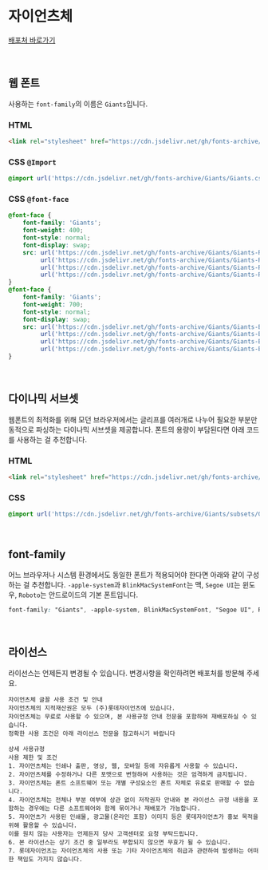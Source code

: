 # 자이언츠체

[배포처 바로가기](https://www.giantsclub.com/html/?pcode=1007)

&nbsp;

## 웹 폰트

사용하는 `font-family`의 이름은 `Giants`입니다.

### HTML

```html
<link rel="stylesheet" href="https://cdn.jsdelivr.net/gh/fonts-archive/Giants/Giants.css" type="text/css"/>
```

### CSS `@Import`

```css
@import url('https://cdn.jsdelivr.net/gh/fonts-archive/Giants/Giants.css');
```

### CSS `@font-face`

```css
@font-face {
    font-family: 'Giants';
    font-weight: 400;
    font-style: normal;
    font-display: swap;
    src: url('https://cdn.jsdelivr.net/gh/fonts-archive/Giants/Giants-Regular.woff2') format('woff2'),
         url('https://cdn.jsdelivr.net/gh/fonts-archive/Giants/Giants-Regular.woff') format('woff'),
         url('https://cdn.jsdelivr.net/gh/fonts-archive/Giants/Giants-Regular.otf') format('opentype'),
         url('https://cdn.jsdelivr.net/gh/fonts-archive/Giants/Giants-Regular.ttf') format('truetype');
}
@font-face {
    font-family: 'Giants';
    font-weight: 700;
    font-style: normal;
    font-display: swap;
    src: url('https://cdn.jsdelivr.net/gh/fonts-archive/Giants/Giants-Bold.woff2') format('woff2'),
         url('https://cdn.jsdelivr.net/gh/fonts-archive/Giants/Giants-Bold.woff') format('woff'),
         url('https://cdn.jsdelivr.net/gh/fonts-archive/Giants/Giants-Bold.otf') format('opentype'),
         url('https://cdn.jsdelivr.net/gh/fonts-archive/Giants/Giants-Bold.ttf') format('truetype');
}
```

&nbsp;

## 다이나믹 서브셋

웹폰트의 최적화를 위해 모던 브라우저에서는 글리프를 여러개로 나누어 필요한 부분만 동적으로 파싱하는 다이나믹 서브셋을 제공합니다. 폰트의 용량이 부담된다면 아래 코드를 사용하는 걸 추천합니다.

### HTML

```html
<link rel="stylesheet" href="https://cdn.jsdelivr.net/gh/fonts-archive/Giants/subsets/Giants-dynamic-subset.css" type="text/css"/>
```

### CSS

```css
@import url('https://cdn.jsdelivr.net/gh/fonts-archive/Giants/subsets/Giants-dynamic-subset.css');
```

&nbsp;

## font-family

어느 브라우저나 시스템 환경에서도 동일한 폰트가 적용되어야 한다면 아래와 같이 구성하는 걸 추천합니다. `-apple-system`과 `BlinkMacSystemFont`는 맥, `Segoe UI`는 윈도우, `Roboto`는 안드로이드의 기본 폰트입니다.


```css
font-family: "Giants", -apple-system, BlinkMacSystemFont, "Segoe UI", Roboto, Oxygen, Ubuntu, Cantarell, "Open Sans", "Helvetica Neue", sans-serif;
```

&nbsp;

## 라이선스

라이선스는 언제든지 변경될 수 있습니다. 변경사항을 확인하려면 배포처를 방문해 주세요.

```
자이언츠체 글꼴 사용 조건 및 안내 
자이언츠체의 지적재산권은 모두 (주)롯데자이언츠에 있습니다. 
자이언츠체는 무료로 사용할 수 있으며, 본 사용규정 안내 전문을 포함하여 재배포하실 수 있습니다. 
정확한 사용 조건은 아래 라이선스 전문을 참고하시기 바랍니다 
 
상세 사용규정 
사용 제한 및 조건 
1. 자이언츠체는 인쇄나 출판, 영상, 웹, 모바일 등에 자유롭게 사용할 수 있습니다. 
2. 자이언츠체를 수정하거나 다른 포맷으로 변형하여 사용하는 것은 엄격하게 금지됩니다. 
3. 자이언츠체는 폰트 소프트웨어 또는 개별 구성요소인 폰트 자체로 유료로 판매할 수 없습니다. 
4. 자이언츠체는 전체나 부분 여부에 상관 없이 저작권자 안내와 본 라이선스 규정 내용을 포함하는 경우에는 다른 소프트웨어와 함께 묶이거나 재배포가 가능합니다. 
5. 자이언츠가 사용된 인쇄물, 광고물(온라인 포함) 이미지 등은 롯데자이언츠가 홍보 목적을 위해 활용할 수 있습니다. 
이를 원치 않는 사용자는 언제든지 당사 고객센터로 요청 부탁드립니다. 
6. 본 라이선스는 상기 조건 중 일부라도 부합되지 않으면 무효가 될 수 있습니다. 
7. 롯데자이언츠는 자이언츠체의 사용 또는 기타 자이언츠체의 취급과 관련하여 발생하는 어떠한 책임도 가지지 않습니다.
```
